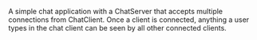 A simple chat application with a ChatServer that accepts multiple connections from ChatClient. Once a client is connected, anything a user types in the chat client can be seen by all other connected clients.
